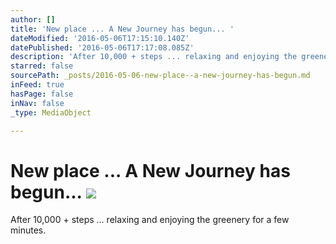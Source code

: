 ```yaml
---
author: []
title: 'New place ... A New Journey has begun... '
dateModified: '2016-05-06T17:15:10.140Z'
datePublished: '2016-05-06T17:17:08.085Z'
description: 'After 10,000 + steps ... relaxing and enjoying the greenery for a few minutes.'
starred: false
sourcePath: _posts/2016-05-06-new-place--a-new-journey-has-begun.md
inFeed: true
hasPage: false
inNav: false
_type: MediaObject

---
```

# New place ... A New Journey has begun... ![](https://the-grid-user-content.s3-us-west-2.amazonaws.com/c88a706c-395c-49ac-9bc2-6ee3fb292254.jpg)

After 10,000 + steps ... relaxing and enjoying the greenery for a few minutes.